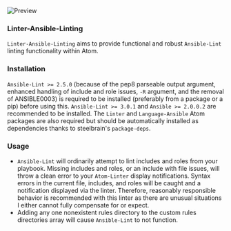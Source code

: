 ![Preview](https://raw.githubusercontent.com/mschuchard/linter-ansible-linting/master/linter_ansible_linting.png)

### Linter-Ansible-Linting
`Linter-Ansible-Linting` aims to provide functional and robust `Ansible-Lint` linting functionality within Atom.

### Installation
`Ansible-Lint >= 2.5.0` (because of the pep8 parseable output argument, enhanced handling of include and role issues, `-R` argument, and the removal of ANSIBLE0003) is required to be installed (preferably from a package or a pip) before using this. `Ansible-Lint >= 3.0.1` and `Ansible >= 2.0.0.2` are recommended to be installed. The `Linter` and `Language-Ansible` Atom packages are also required but should be automatically installed as dependencies thanks to steelbrain's `package-deps`.

### Usage
- `Ansible-Lint` will ordinarily attempt to lint includes and roles from your playbook. Missing includes and roles, or an include with file issues, will throw a clean error to your `Atom-Linter` display notifications. Syntax errors in the current file, includes, and roles will be caught and a notification displayed via the linter. Therefore, reasonably responsible behavior is recommended with this linter as there are unusual situations I either cannot fully compensate for or expect.
- Adding any one nonexistent rules directory to the custom rules directories array will cause `Ansible-Lint` to not function.

